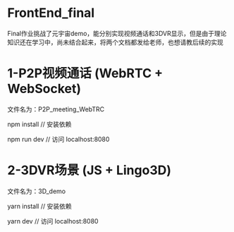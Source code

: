 # FrontEnd_final
Final作业挑战了元宇宙demo，能分别实现视频通话和3DVR显示，但是由于理论知识还在学习中，尚未结合起来，将两个文档都发给老师，也想请教后续的实现

# 1-P2P视频通话 (WebRTC + WebSocket)

文件名为：P2P_meeting_WebTRC

npm install                 // 安装依赖

npm run dev                 // 访问 localhost:8080

# 2-3DVR场景 (JS + Lingo3D)

文件名为：3D_demo

yarn install                // 安装依赖

yarn dev                    // 访问 localhost:8080
